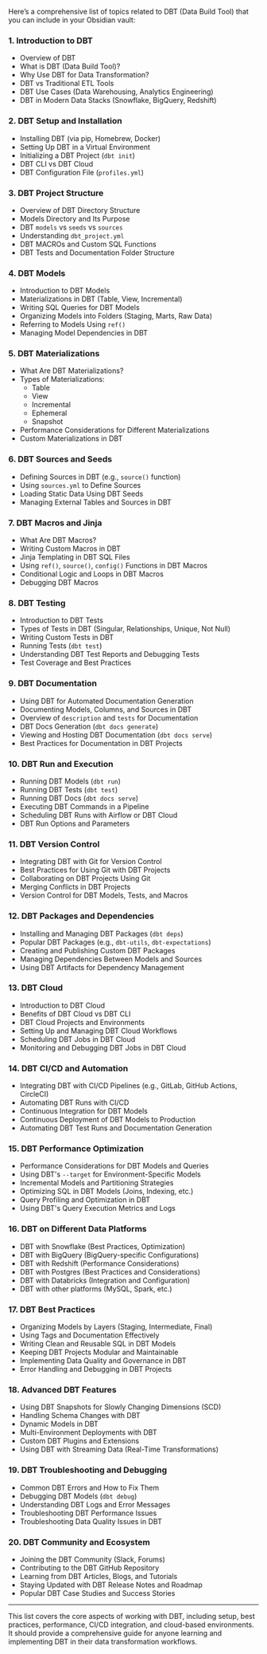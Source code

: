 Here’s a comprehensive list of topics related to DBT (Data Build Tool) that you can include in your Obsidian vault:

### 1. Introduction to DBT

- Overview of DBT
- What is DBT (Data Build Tool)?
- Why Use DBT for Data Transformation?
- DBT vs Traditional ETL Tools
- DBT Use Cases (Data Warehousing, Analytics Engineering)
- DBT in Modern Data Stacks (Snowflake, BigQuery, Redshift)

### 2. DBT Setup and Installation

- Installing DBT (via pip, Homebrew, Docker)
- Setting Up DBT in a Virtual Environment
- Initializing a DBT Project (`dbt init`)
- DBT CLI vs DBT Cloud
- DBT Configuration File (`profiles.yml`)

### 3. DBT Project Structure

- Overview of DBT Directory Structure
- Models Directory and Its Purpose
- DBT `models` vs `seeds` vs `sources`
- Understanding `dbt_project.yml`
- DBT MACROs and Custom SQL Functions
- DBT Tests and Documentation Folder Structure

### 4. DBT Models

- Introduction to DBT Models
- Materializations in DBT (Table, View, Incremental)
- Writing SQL Queries for DBT Models
- Organizing Models into Folders (Staging, Marts, Raw Data)
- Referring to Models Using `ref()`
- Managing Model Dependencies in DBT

### 5. DBT Materializations

- What Are DBT Materializations?
- Types of Materializations:
    - Table
    - View
    - Incremental
    - Ephemeral
    - Snapshot
- Performance Considerations for Different Materializations
- Custom Materializations in DBT

### 6. DBT Sources and Seeds

- Defining Sources in DBT (e.g., `source()` function)
- Using `sources.yml` to Define Sources
- Loading Static Data Using DBT Seeds
- Managing External Tables and Sources in DBT

### 7. DBT Macros and Jinja

- What Are DBT Macros?
- Writing Custom Macros in DBT
- Jinja Templating in DBT SQL Files
- Using `ref()`, `source()`, `config()` Functions in DBT Macros
- Conditional Logic and Loops in DBT Macros
- Debugging DBT Macros

### 8. DBT Testing

- Introduction to DBT Tests
- Types of Tests in DBT (Singular, Relationships, Unique, Not Null)
- Writing Custom Tests in DBT
- Running Tests (`dbt test`)
- Understanding DBT Test Reports and Debugging Tests
- Test Coverage and Best Practices

### 9. DBT Documentation

- Using DBT for Automated Documentation Generation
- Documenting Models, Columns, and Sources in DBT
- Overview of `description` and `tests` for Documentation
- DBT Docs Generation (`dbt docs generate`)
- Viewing and Hosting DBT Documentation (`dbt docs serve`)
- Best Practices for Documentation in DBT Projects

### 10. DBT Run and Execution

- Running DBT Models (`dbt run`)
- Running DBT Tests (`dbt test`)
- Running DBT Docs (`dbt docs serve`)
- Executing DBT Commands in a Pipeline
- Scheduling DBT Runs with Airflow or DBT Cloud
- DBT Run Options and Parameters

### 11. DBT Version Control

- Integrating DBT with Git for Version Control
- Best Practices for Using Git with DBT Projects
- Collaborating on DBT Projects Using Git
- Merging Conflicts in DBT Projects
- Version Control for DBT Models, Tests, and Macros

### 12. DBT Packages and Dependencies

- Installing and Managing DBT Packages (`dbt deps`)
- Popular DBT Packages (e.g., `dbt-utils`, `dbt-expectations`)
- Creating and Publishing Custom DBT Packages
- Managing Dependencies Between Models and Sources
- Using DBT Artifacts for Dependency Management

### 13. DBT Cloud

- Introduction to DBT Cloud
- Benefits of DBT Cloud vs DBT CLI
- DBT Cloud Projects and Environments
- Setting Up and Managing DBT Cloud Workflows
- Scheduling DBT Jobs in DBT Cloud
- Monitoring and Debugging DBT Jobs in DBT Cloud

### 14. DBT CI/CD and Automation

- Integrating DBT with CI/CD Pipelines (e.g., GitLab, GitHub Actions, CircleCI)
- Automating DBT Runs with CI/CD
- Continuous Integration for DBT Models
- Continuous Deployment of DBT Models to Production
- Automating DBT Test Runs and Documentation Generation

### 15. DBT Performance Optimization

- Performance Considerations for DBT Models and Queries
- Using DBT's `--target` for Environment-Specific Models
- Incremental Models and Partitioning Strategies
- Optimizing SQL in DBT Models (Joins, Indexing, etc.)
- Query Profiling and Optimization in DBT
- Using DBT's Query Execution Metrics and Logs

### 16. DBT on Different Data Platforms

- DBT with Snowflake (Best Practices, Optimization)
- DBT with BigQuery (BigQuery-specific Configurations)
- DBT with Redshift (Performance Considerations)
- DBT with Postgres (Best Practices and Considerations)
- DBT with Databricks (Integration and Configuration)
- DBT with other platforms (MySQL, Spark, etc.)

### 17. DBT Best Practices

- Organizing Models by Layers (Staging, Intermediate, Final)
- Using Tags and Documentation Effectively
- Writing Clean and Reusable SQL in DBT Models
- Keeping DBT Projects Modular and Maintainable
- Implementing Data Quality and Governance in DBT
- Error Handling and Debugging in DBT Projects

### 18. Advanced DBT Features

- Using DBT Snapshots for Slowly Changing Dimensions (SCD)
- Handling Schema Changes with DBT
- Dynamic Models in DBT
- Multi-Environment Deployments with DBT
- Custom DBT Plugins and Extensions
- Using DBT with Streaming Data (Real-Time Transformations)

### 19. DBT Troubleshooting and Debugging

- Common DBT Errors and How to Fix Them
- Debugging DBT Models (`dbt debug`)
- Understanding DBT Logs and Error Messages
- Troubleshooting DBT Performance Issues
- Troubleshooting Data Quality Issues in DBT

### 20. DBT Community and Ecosystem

- Joining the DBT Community (Slack, Forums)
- Contributing to the DBT GitHub Repository
- Learning from DBT Articles, Blogs, and Tutorials
- Staying Updated with DBT Release Notes and Roadmap
- Popular DBT Case Studies and Success Stories

---

This list covers the core aspects of working with DBT, including setup, best practices, performance, CI/CD integration, and cloud-based environments. It should provide a comprehensive guide for anyone learning and implementing DBT in their data transformation workflows.